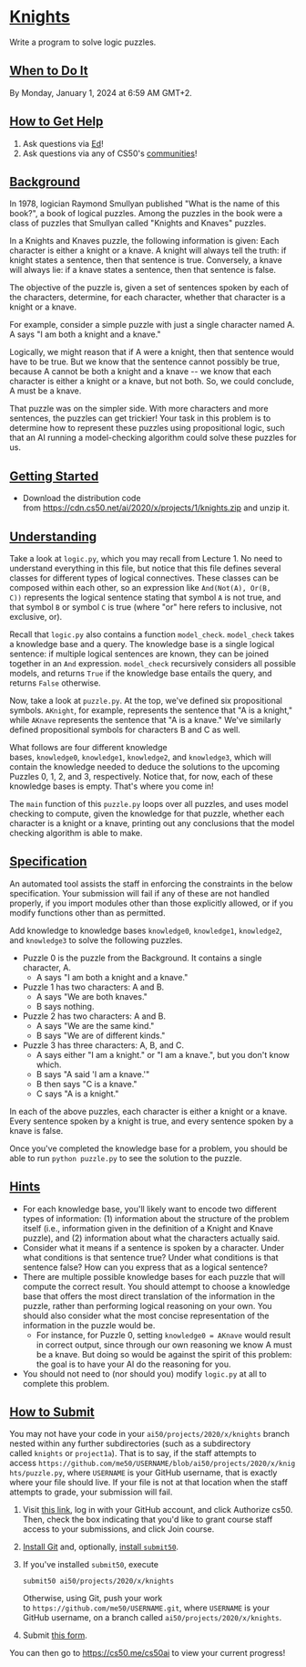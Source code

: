 [Knights](https://cs50.harvard.edu/ai/2020/projects/1/knights/#knights)
=======================================================================

Write a program to solve logic puzzles.

[When to Do It](https://cs50.harvard.edu/ai/2020/projects/1/knights/#when-to-do-it)
-----------------------------------------------------------------------------------

By Monday, January 1, 2024 at 6:59 AM GMT+2[](https://time.cs50.io/2023-12-31T23:59:00-05:00).

[How to Get Help](https://cs50.harvard.edu/ai/2020/projects/1/knights/#how-to-get-help)
---------------------------------------------------------------------------------------

1.  Ask questions via [Ed](https://cs50.edx.org/ed)!
2.  Ask questions via any of CS50's [communities](https://cs50.harvard.edu/ai/2020/communities/)!

[Background](https://cs50.harvard.edu/ai/2020/projects/1/knights/#background)
-----------------------------------------------------------------------------

In 1978, logician Raymond Smullyan published "What is the name of this book?", a book of logical puzzles. Among the puzzles in the book were a class of puzzles that Smullyan called "Knights and Knaves" puzzles.

In a Knights and Knaves puzzle, the following information is given: Each character is either a knight or a knave. A knight will always tell the truth: if knight states a sentence, then that sentence is true. Conversely, a knave will always lie: if a knave states a sentence, then that sentence is false.

The objective of the puzzle is, given a set of sentences spoken by each of the characters, determine, for each character, whether that character is a knight or a knave.

For example, consider a simple puzzle with just a single character named A. A says "I am both a knight and a knave."

Logically, we might reason that if A were a knight, then that sentence would have to be true. But we know that the sentence cannot possibly be true, because A cannot be both a knight and a knave -- we know that each character is either a knight or a knave, but not both. So, we could conclude, A must be a knave.

That puzzle was on the simpler side. With more characters and more sentences, the puzzles can get trickier! Your task in this problem is to determine how to represent these puzzles using propositional logic, such that an AI running a model-checking algorithm could solve these puzzles for us.

[Getting Started](https://cs50.harvard.edu/ai/2020/projects/1/knights/#getting-started)
---------------------------------------------------------------------------------------

-   Download the distribution code from <https://cdn.cs50.net/ai/2020/x/projects/1/knights.zip> and unzip it.

[Understanding](https://cs50.harvard.edu/ai/2020/projects/1/knights/#understanding)
-----------------------------------------------------------------------------------

Take a look at `logic.py`, which you may recall from Lecture 1. No need to understand everything in this file, but notice that this file defines several classes for different types of logical connectives. These classes can be composed within each other, so an expression like `And(Not(A), Or(B, C))` represents the logical sentence stating that symbol `A` is not true, and that symbol `B` or symbol `C` is true (where "or" here refers to inclusive, not exclusive, or).

Recall that `logic.py` also contains a function `model_check`. `model_check` takes a knowledge base and a query. The knowledge base is a single logical sentence: if multiple logical sentences are known, they can be joined together in an `And` expression. `model_check` recursively considers all possible models, and returns `True` if the knowledge base entails the query, and returns `False` otherwise.

Now, take a look at `puzzle.py`. At the top, we've defined six propositional symbols. `AKnight`, for example, represents the sentence that "A is a knight," while `AKnave` represents the sentence that "A is a knave." We've similarly defined propositional symbols for characters B and C as well.

What follows are four different knowledge bases, `knowledge0`, `knowledge1`, `knowledge2`, and `knowledge3`, which will contain the knowledge needed to deduce the solutions to the upcoming Puzzles 0, 1, 2, and 3, respectively. Notice that, for now, each of these knowledge bases is empty. That's where you come in!

The `main` function of this `puzzle.py` loops over all puzzles, and uses model checking to compute, given the knowledge for that puzzle, whether each character is a knight or a knave, printing out any conclusions that the model checking algorithm is able to make.

[Specification](https://cs50.harvard.edu/ai/2020/projects/1/knights/#specification)
-----------------------------------------------------------------------------------

An automated tool assists the staff in enforcing the constraints in the below specification. Your submission will fail if any of these are not handled properly, if you import modules other than those explicitly allowed, or if you modify functions other than as permitted.

Add knowledge to knowledge bases `knowledge0`, `knowledge1`, `knowledge2`, and `knowledge3` to solve the following puzzles.

-   Puzzle 0 is the puzzle from the Background. It contains a single character, A.
    -   A says "I am both a knight and a knave."
-   Puzzle 1 has two characters: A and B.
    -   A says "We are both knaves."
    -   B says nothing.
-   Puzzle 2 has two characters: A and B.
    -   A says "We are the same kind."
    -   B says "We are of different kinds."
-   Puzzle 3 has three characters: A, B, and C.
    -   A says either "I am a knight." or "I am a knave.", but you don't know which.
    -   B says "A said 'I am a knave.'"
    -   B then says "C is a knave."
    -   C says "A is a knight."

In each of the above puzzles, each character is either a knight or a knave. Every sentence spoken by a knight is true, and every sentence spoken by a knave is false.

Once you've completed the knowledge base for a problem, you should be able to run `python puzzle.py` to see the solution to the puzzle.

[Hints](https://cs50.harvard.edu/ai/2020/projects/1/knights/#hints)
-------------------------------------------------------------------

-   For each knowledge base, you'll likely want to encode two different types of information: (1) information about the structure of the problem itself (i.e., information given in the definition of a Knight and Knave puzzle), and (2) information about what the characters actually said.
-   Consider what it means if a sentence is spoken by a character. Under what conditions is that sentence true? Under what conditions is that sentence false? How can you express that as a logical sentence?
-   There are multiple possible knowledge bases for each puzzle that will compute the correct result. You should attempt to choose a knowledge base that offers the most direct translation of the information in the puzzle, rather than performing logical reasoning on your own. You should also consider what the most concise representation of the information in the puzzle would be.
    -   For instance, for Puzzle 0, setting `knowledge0 = AKnave` would result in correct output, since through our own reasoning we know A must be a knave. But doing so would be against the spirit of this problem: the goal is to have your AI do the reasoning for you.
-   You should not need to (nor should you) modify `logic.py` at all to complete this problem.

[How to Submit](https://cs50.harvard.edu/ai/2020/projects/1/knights/#how-to-submit)
-----------------------------------------------------------------------------------

You may not have your code in your `ai50/projects/2020/x/knights` branch nested within any further subdirectories (such as a subdirectory called `knights` or `project1a`). That is to say, if the staff attempts to access `https://github.com/me50/USERNAME/blob/ai50/projects/2020/x/knights/puzzle.py`, where `USERNAME` is your GitHub username, that is exactly where your file should live. If your file is not at that location when the staff attempts to grade, your submission will fail.

1.  Visit [this link](https://submit.cs50.io/invites/8f7fa48876984cda98a73ba53bcf01fd), log in with your GitHub account, and click Authorize cs50. Then, check the box indicating that you'd like to grant course staff access to your submissions, and click Join course.
2.  [Install Git](https://git-scm.com/downloads) and, optionally, [install `submit50`](https://cs50.readthedocs.io/submit50/).
3.  If you've installed `submit50`, execute

    ```
    submit50 ai50/projects/2020/x/knights

    ```

    Otherwise, using Git, push your work to `https://github.com/me50/USERNAME.git`, where `USERNAME` is your GitHub username, on a branch called `ai50/projects/2020/x/knights`.

4.  Submit [this form](https://forms.cs50.io/a52ea4de-7409-4d44-b837-825dd0a0d74f).

You can then go to <https://cs50.me/cs50ai> to view your current progress!